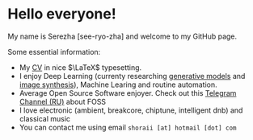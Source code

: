 # Hello everyone!

My name is Serezha [see-ryo-zha] and welcome to my GitHub page.

Some essential information:

- My [CV](https://shoraii.xyz/cv.pdf) in nice $\LaTeX$ typesetting.
- I enjoy Deep Learning (currenty researching [generative models](https://github.com/shoraii/gan-lsd) and [image synthesis](https://github.com/shoraii/ganime)), Machine Learing and routine automation.
- Average Open Source Software enjoyer. Check out this [Telegram Channel (RU)](https://t.me/open_source_friend) about FOSS
- I love electronic (ambient, breakcore, chiptune, intelligent dnb) and classical music
- You can contact me using email `shoraii [at] hotmail [dot] com`
